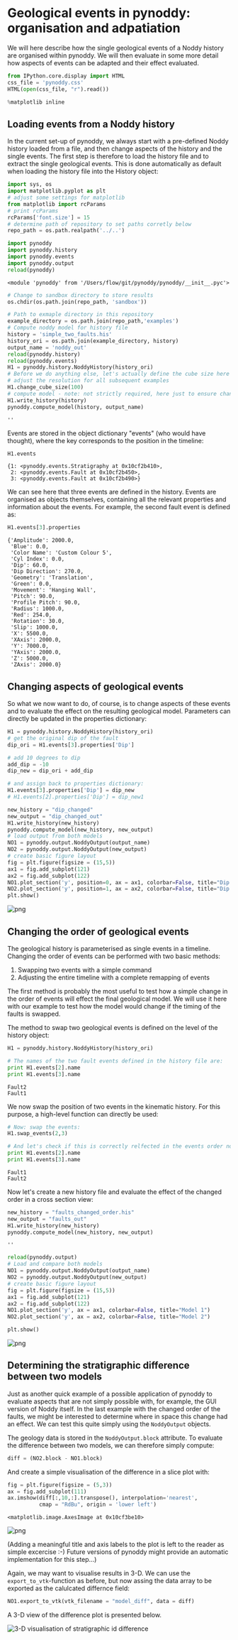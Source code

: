 
# Geological events in pynoddy: organisation and adpatiation

We will here describe how the single geological events of a Noddy history are organised within pynoddy. We will then evaluate in some more detail how aspects of events can be adapted and their effect evaluated.


```python
from IPython.core.display import HTML
css_file = 'pynoddy.css'
HTML(open(css_file, "r").read())
```




<link href='http://fonts.googleapis.com/css?family=Alegreya+Sans:100,300,400,500,700,800,900,100italic,300italic,400italic,500italic,700italic,800italic,900italic' rel='stylesheet' type='text/css'>
<link href='http://fonts.googleapis.com/css?family=Arvo:400,700,400italic' rel='stylesheet' type='text/css'>
<link href='http://fonts.googleapis.com/css?family=PT+Mono' rel='stylesheet' type='text/css'>
<link href='http://fonts.googleapis.com/css?family=Shadows+Into+Light' rel='stylesheet' type='text/css'>
<link rel="stylesheet" type="text/css" href="http://fonts.googleapis.com/css?family=Tangerine">
<link href='http://fonts.googleapis.com/css?family=Philosopher:400,700,400italic,700italic' rel='stylesheet' type='text/css'>
<link href='http://fonts.googleapis.com/css?family=Libre+Baskerville:400,400italic' rel='stylesheet' type='text/css'>
<link href='http://fonts.googleapis.com/css?family=Lora:400,400italic' rel='stylesheet' type='text/css'>
<link href='http://fonts.googleapis.com/css?family=Karla:400,400italic' rel='stylesheet' type='text/css'>

<style>

@font-face {
    font-family: "Computer Modern";
    src: url('http://mirrors.ctan.org/fonts/cm-unicode/fonts/otf/cmunss.otf');
}

#notebook_panel { /* main background */
    background: #888;
    color: #f6f6f6;
}

div.cell { /* set cell width to about 80 chars */
    width: 800px;
}

div #notebook { /* centre the content */
    background: #fff; /* white background for content */
    width: 1000px;
    margin: auto;
    padding-left: 1em;
}

#notebook li { /* More space between bullet points */
margin-top:0.8em;
}

/* draw border around running cells */
div.cell.border-box-sizing.code_cell.running { 
    border: 3px solid #111;
}

/* Put a solid color box around each cell and its output, visually linking them together */
div.cell.code_cell {
    background: #ddd;  /* rgba(230,230,230,1.0);  */
    border-radius: 10px; /* rounded borders */
    width: 900px;
    padding: 1em;
    margin-top: 1em;
}

div.text_cell_render{
    font-family: 'Arvo' sans-serif;
    line-height: 130%;
    font-size: 115%;
    width:700px;
    margin-left:auto;
    margin-right:auto;
}


/* Formatting for header cells */
.text_cell_render h1 {
    font-family: 'Alegreya Sans', sans-serif;
    /* font-family: 'Tangerine', serif; */
    /* font-family: 'Libre Baskerville', serif; */
    /* font-family: 'Karla', sans-serif;
    /* font-family: 'Lora', serif; */
    font-size: 50px;
    text-align: center;
    /* font-style: italic; */
    font-weight: 400;
    /* font-size: 40pt; */
    /* text-shadow: 4px 4px 4px #aaa; */
    line-height: 120%;
    color: rgb(12,85,97);
    margin-bottom: .5em;
    margin-top: 0.1em;
    display: block;
}	
.text_cell_render h2 {
    /* font-family: 'Arial', serif; */
    /* font-family: 'Lora', serif; */
    font-family: 'Alegreya Sans', sans-serif;
    font-weight: 700;
    font-size: 24pt;
    line-height: 100%;
    /* color: rgb(171,165,131); */
    color: rgb(12,85,97);
    margin-bottom: 0.1em;
    margin-top: 0.1em;
    display: block;
}	

.text_cell_render h3 {
    font-family: 'Arial', serif;
    margin-top:12px;
    margin-bottom: 3px;
    font-style: italic;
    color: rgb(95,92,72);
}

.text_cell_render h4 {
    font-family: 'Arial', serif;
}

.text_cell_render h5 {
    font-family: 'Alegreya Sans', sans-serif;
    font-weight: 300;
    font-size: 16pt;
    color: grey;
    font-style: italic;
    margin-bottom: .1em;
    margin-top: 0.1em;
    display: block;
}

.text_cell_render h6 {
    font-family: 'PT Mono', sans-serif;
    font-weight: 300;
    font-size: 10pt;
    color: grey;
    margin-bottom: 1px;
    margin-top: 1px;
}

.CodeMirror{
        font-family: "PT Mono";
        font-size: 100%;
}

</style>





```python
%matplotlib inline
```

Loading events from a Noddy history
-----------------------------------

In the current set-up of pynoddy, we always start with a pre-defined Noddy history loaded from a file, and then change aspects of the history and the single events. The first step is therefore to load the history file and to extract the single geological events. This is done automatically as default when loading the history file into the History object:





```python
import sys, os
import matplotlib.pyplot as plt
# adjust some settings for matplotlib
from matplotlib import rcParams
# print rcParams
rcParams['font.size'] = 15
# determine path of repository to set paths corretly below
repo_path = os.path.realpath('../..')

import pynoddy
import pynoddy.history
import pynoddy.events
import pynoddy.output
reload(pynoddy)
```




    <module 'pynoddy' from '/Users/flow/git/pynoddy/pynoddy/__init__.pyc'>




```python
# Change to sandbox directory to store results
os.chdir(os.path.join(repo_path, 'sandbox'))

# Path to exmaple directory in this repository
example_directory = os.path.join(repo_path,'examples')
# Compute noddy model for history file
history = 'simple_two_faults.his'
history_ori = os.path.join(example_directory, history)
output_name = 'noddy_out'
reload(pynoddy.history)
reload(pynoddy.events)
H1 = pynoddy.history.NoddyHistory(history_ori)
# Before we do anything else, let's actually define the cube size here to
# adjust the resolution for all subsequent examples
H1.change_cube_size(100)
# compute model - note: not strictly required, here just to ensure changed cube size
H1.write_history(history)
pynoddy.compute_model(history, output_name)
```




    ''



Events are stored in the object dictionary "events" (who would have thought), where the key corresponds to the position in the timeline:


```python
H1.events
```




    {1: <pynoddy.events.Stratigraphy at 0x10cf2b410>,
     2: <pynoddy.events.Fault at 0x10cf2b450>,
     3: <pynoddy.events.Fault at 0x10cf2b490>}



We can see here that three events are defined in the history. Events are organised as objects themselves, containing all the relevant properties and information about the events. For example, the second fault event is defined as:


```python
H1.events[3].properties
```




    {'Amplitude': 2000.0,
     'Blue': 0.0,
     'Color Name': 'Custom Colour 5',
     'Cyl Index': 0.0,
     'Dip': 60.0,
     'Dip Direction': 270.0,
     'Geometry': 'Translation',
     'Green': 0.0,
     'Movement': 'Hanging Wall',
     'Pitch': 90.0,
     'Profile Pitch': 90.0,
     'Radius': 1000.0,
     'Red': 254.0,
     'Rotation': 30.0,
     'Slip': 1000.0,
     'X': 5500.0,
     'XAxis': 2000.0,
     'Y': 7000.0,
     'YAxis': 2000.0,
     'Z': 5000.0,
     'ZAxis': 2000.0}



Changing aspects of geological events
-------------------------------------

So what we now want to do, of course, is to change aspects of these events and to evaluate the effect on the resulting geological model. Parameters can directly be updated in the properties dictionary:


```python
H1 = pynoddy.history.NoddyHistory(history_ori)
# get the original dip of the fault
dip_ori = H1.events[3].properties['Dip']

# add 10 degrees to dip
add_dip = -10
dip_new = dip_ori + add_dip

# and assign back to properties dictionary:
H1.events[3].properties['Dip'] = dip_new
# H1.events[2].properties['Dip'] = dip_new1

```


```python
new_history = "dip_changed"
new_output = "dip_changed_out" 
H1.write_history(new_history) 
pynoddy.compute_model(new_history, new_output) 
# load output from both models
NO1 = pynoddy.output.NoddyOutput(output_name) 
NO2 = pynoddy.output.NoddyOutput(new_output)
# create basic figure layout
fig = plt.figure(figsize = (15,5))
ax1 = fig.add_subplot(121)
ax2 = fig.add_subplot(122)
NO1.plot_section('y', position=0, ax = ax1, colorbar=False, title="Dip = %.0f" % dip_ori, savefig=True, fig_filename ="tmp.eps") 
NO2.plot_section('y', position=1, ax = ax2, colorbar=False, title="Dip = %.0f" % dip_new)
plt.show()

```


![png](3-Events_files/3-Events_13_0.png)


Changing the order of geological events
---------------------------------------

The geological history is parameterised as single events in a timeline. Changing the order of events can be performed with two basic methods:

1. Swapping two events with a simple command
2. Adjusting the entire timeline with a complete remapping of events

The first method is probably the most useful to test how a simple change in the order of events will effect the final geological model. We will use it here with our example to test how the model would change if the timing of the faults is swapped.

The method to swap two geological events is defined on the level of the history object:


```python
H1 = pynoddy.history.NoddyHistory(history_ori)
```


```python
# The names of the two fault events defined in the history file are:
print H1.events[2].name
print H1.events[3].name
```

    Fault2
    Fault1


We now swap the position of two events in the kinematic history. For this purpose, a high-level function can directly be used:


```python
# Now: swap the events:
H1.swap_events(2,3)
```


```python
# And let's check if this is correctly relfected in the events order now:
print H1.events[2].name
print H1.events[3].name
```

    Fault1
    Fault2


Now let's create a new history file and evaluate the effect of the changed order in a cross section view:


```python
new_history = "faults_changed_order.his"
new_output = "faults_out"
H1.write_history(new_history)
pynoddy.compute_model(new_history, new_output)
```




    ''




```python
reload(pynoddy.output)
# Load and compare both models
NO1 = pynoddy.output.NoddyOutput(output_name)
NO2 = pynoddy.output.NoddyOutput(new_output)
# create basic figure layout
fig = plt.figure(figsize = (15,5))
ax1 = fig.add_subplot(121)
ax2 = fig.add_subplot(122)
NO1.plot_section('y', ax = ax1, colorbar=False, title="Model 1")
NO2.plot_section('y', ax = ax2, colorbar=False, title="Model 2")

plt.show()

```


![png](3-Events_files/3-Events_22_0.png)


Determining the stratigraphic difference between two models
------------------------------------------------------------

Just as another quick example of a possible application of pynoddy to evaluate aspects that are not simply possible with, for example, the GUI version of Noddy itself. In the last example with the changed order of the faults, we might be interested to determine where in space this change had an effect. We can test this quite simply using the `NoddyOutput` objects. 

The geology data is stored in the `NoddyOutput.block` attribute. To evaluate the difference between two models, we can therefore simply compute:


```python
diff = (NO2.block - NO1.block)
```

And create a simple visualisation of the difference in a slice plot with:


```python
fig = plt.figure(figsize = (5,3))
ax = fig.add_subplot(111)
ax.imshow(diff[:,10,:].transpose(), interpolation='nearest', 
          cmap = "RdBu", origin = 'lower left')
```




    <matplotlib.image.AxesImage at 0x10cf3be10>




![png](3-Events_files/3-Events_26_1.png)


(Adding a meaningful title and axis labels to the plot is left to the reader as simple excercise :-) Future versions of pynoddy might provide an automatic implementation for this step...)

Again, we may want to visualise results in 3-D. We can use the `export_to_vtk`-function as before, but now assing the data array to be exported as the calulcated differnce field:


```python
NO1.export_to_vtk(vtk_filename = "model_diff", data = diff)
```

A 3-D view of the difference plot is presented below.

![3-D visualisation of stratigraphic id difference](3-Events_files/diff_3d_3.png "3-D visualisation of stratigraphic id difference")
